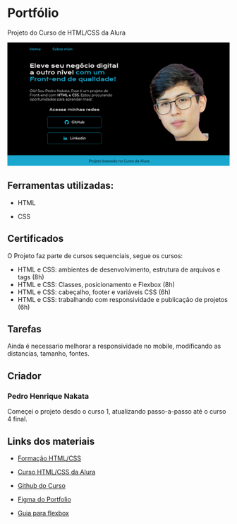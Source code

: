 # Portfólio

Projeto do Curso de HTML/CSS da Alura

![Print da Pagina](./assets/Screenshot.png)

## Ferramentas utilizadas:

* HTML

* CSS

## Certificados

O Projeto faz parte de cursos sequenciais, segue os cursos:

* HTML e CSS: ambientes de desenvolvimento, estrutura de arquivos e tags (8h)
* HTML e CSS: Classes, posicionamento e Flexbox (8h)
* HTML e CSS: cabeçalho, footer e variáveis CSS (6h)
* HTML e CSS: trabalhando com responsividade e publicação de projetos (6h)

## Tarefas

Ainda é necessario melhorar a responsividade no mobile, modificando as distancias, tamanho, fontes.

## Criador

### Pedro Henrique Nakata

<p> Começei o projeto desdo o curso 1, atualizando passo-a-passo até o curso 4 final. </p>

## Links dos materiais

* [Formação HTML/CSS](https://cursos.alura.com.br/formacao-html-css)

* [Curso HTML/CSS da Alura](https://cursos.alura.com.br/course/html-css-responsividade-publicacao-projetos)

* [Github do Curso](https://github.com/alura-cursos/Portifolio-HTML-e-CSS-Curso4/tree/aula_4)

* [Figma do Portfolio](https://www.figma.com/file/NrzJacC887svMVfF9oC2jM/Portfolio-Projeto-2?node-id=8-2&t=JbvLRMwru9OYR8Xu-0)

* [Guia para flexbox](https://css-tricks.com/snippets/css/a-guide-to-flexbox/)

